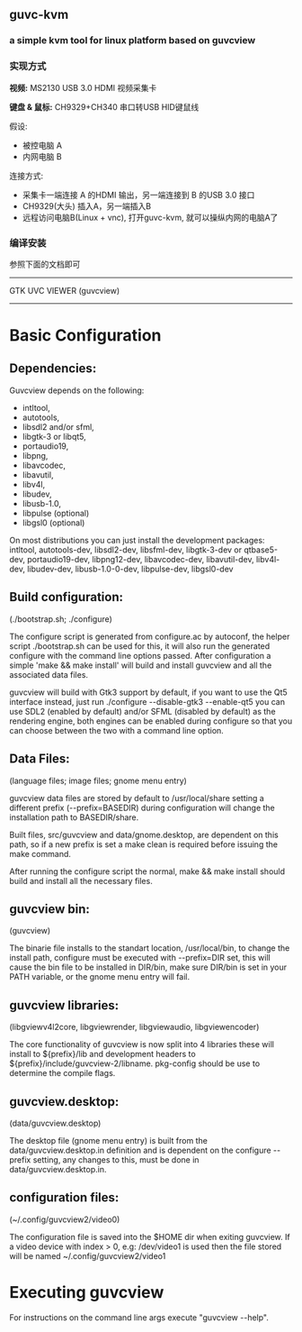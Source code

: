 ## guvc-kvm
### a simple kvm tool for linux platform based on guvcview

### 实现方式
**视频:**  MS2130 USB 3.0 HDMI 视频采集卡

**键盘 & 鼠标:** CH9329+CH340 串口转USB HID键鼠线

假设:
- 被控电脑 A
- 内网电脑 B

连接方式:
- 采集卡一端连接 A 的HDMI 输出，另一端连接到 B 的USB 3.0 接口
- CH9329(大头) 插入A，另一端插入B
- 远程访问电脑B(Linux + vnc), 打开guvc-kvm, 就可以操纵内网的电脑A了

### 编译安装
参照下面的文档即可

*************************

GTK UVC VIEWER (guvcview)
*************************

Basic Configuration
===================
Dependencies:
-------------

Guvcview depends on the following:
 - intltool,
 - autotools, 
 - libsdl2 and/or sfml, 
 - libgtk-3 or libqt5, 
 - portaudio19, 
 - libpng, 
 - libavcodec, 
 - libavutil, 
 - libv4l, 
 - libudev,
 - libusb-1.0,
 - libpulse (optional)
 - libgsl0 (optional)

On most distributions you can just install the development 
packages:
 intltool, autotools-dev, libsdl2-dev, libsfml-dev, libgtk-3-dev or qtbase5-dev, 
 portaudio19-dev, libpng12-dev, libavcodec-dev, libavutil-dev,
 libv4l-dev, libudev-dev, libusb-1.0-0-dev, libpulse-dev, libgsl0-dev

Build configuration:
--------------------
(./bootstrap.sh; ./configure)

The configure script is generated from configure.ac by autoconf,
the helper script ./bootstrap.sh can be used for this, it will also
run the generated configure with the command line options passed.
After configuration a simple 'make && make install' will build and
install guvcview and all the associated data files.

guvcview will build with Gtk3 support by default, if you want to use 
the Qt5 interface instead, just run ./configure --disable-gtk3 --enable-qt5
you can use SDL2 (enabled by default) and/or SFML (disabled by default) 
as the rendering engine, both engines can be enabled during configure 
so that you can choose between the two with a command line option.
 

Data Files:
------------
(language files; image files; gnome menu entry)

guvcview data files are stored by default to /usr/local/share
setting a different prefix (--prefix=BASEDIR) during configuration
will change the installation path to BASEDIR/share.

Built files, src/guvcview and data/gnome.desktop, are dependent 
on this path, so if a new prefix is set a make clean is required 
before issuing the make command. 

After running the configure script the normal, make && make install 
should build and install all the necessary files.    
    
 
guvcview bin:
-------------
(guvcview)

The binarie file installs to the standart location,
/usr/local/bin, to change the install path, configure
must be executed with --prefix=DIR set, this will cause
the bin file to be installed in DIR/bin, make sure 
DIR/bin is set in your PATH variable, or the gnome 
menu entry will fail.

guvcview libraries:
-------------------
(libgviewv4l2core, libgviewrender, libgviewaudio, libgviewencoder)

The core functionality of guvcview is now split into 4 libraries
these will install to ${prefix}/lib and development headers to
${prefix}/include/guvcview-2/libname. 
pkg-config should be use to determine the compile flags.


guvcview.desktop:
-----------------

(data/guvcview.desktop)

The desktop file (gnome menu entry) is built from the
data/guvcview.desktop.in definition and is dependent on the 
configure --prefix setting, any changes to this, must 
be done in data/guvcview.desktop.in.

configuration files:
--------------------
(~/.config/guvcview2/video0)

The configuration file is saved into the $HOME dir when 
exiting guvcview. If a video device with index > 0,
e.g: /dev/video1 is used then the file stored will be
named ~/.config/guvcview2/video1

Executing guvcview
================== 

For instructions on the command line args 
execute "guvcview --help".
